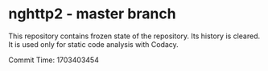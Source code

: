 # nghttp2 - master branch

This repository contains frozen state of the repository.
Its history is cleared. It is used only for static code
analysis with Codacy.

Commit Time: 1703403454
